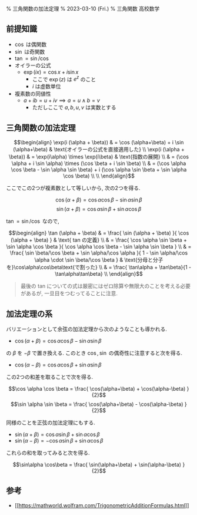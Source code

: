 % 三角関数の加法定理
% 2023-03-10 (Fri.)
% 三角関数 高校数学

## 前提知識

- $\cos$ は偶関数
- $\sin$ は奇関数
- $\tan = \sin / \cos$
- オイラーの公式
    - $\exp(ix) = \cos x + i \sin x$
        - ここで $\exp(z)$ は $e^z$ のこと
        - $i$ は虚数単位
- 複素数の同値性
    - $a + ib = u + iv \implies a=u \land b=v$
        - ただしここで $a,b,u,v$ は実数とする


## 三角関数の加法定理

$$\begin{align}
\exp(i (\alpha + \beta))
& = \cos (\alpha+\beta) + i \sin (\alpha+\beta) & \text{オイラーの公式を直接適用した} \\
\exp(i (\alpha + \beta))
& = \exp(i\alpha) \times \exp(i\beta) & \text{指数の展開} \\
& = (\cos \alpha + i \sin \alpha) \times (\cos \beta + i \sin \beta) \\
& = (\cos \alpha \cos \beta - \sin \alpha \sin \beta) + i (\cos \alpha \sin \beta + \sin \alpha \cos \beta) \\ \\
\end{align}$$

ここでこの2つが複素数として等しいから, 次の2つを得る.

$$\cos (\alpha + \beta) = \cos \alpha \cos \beta - \sin \alpha \sin \beta$$
$$\sin (\alpha + \beta) = \cos \alpha \sin \beta + \sin \alpha \cos \beta$$

$\tan = \sin/\cos$ なので,

$$\begin{align}
\tan (\alpha + \beta)
& = \frac{ \sin (\alpha + \beta) }{ \cos (\alpha + \beta) } & \text{ tan の定義} \\
& = \frac{ \cos \alpha \sin \beta + \sin \alpha \cos \beta }{ \cos \alpha \cos \beta - \sin \alpha \sin \beta } \\
& = \frac{ \sin \beta/\cos \beta + \sin \alpha/\cos \alpha }{ 1 - \sin \alpha/\cos \alpha \cdot \sin \beta/\cos \beta } & \text{分母と分子を}\cos\alpha\cos\beta\text{で割った} \\
& = \frac{ \tan\alpha + \tan\beta}{1 - \tan\alpha\tan\beta} \\
\end{align}$$

> 最後の tan についての式は厳密にはゼロ除算や無限大のことを考える必要があるが, 一旦目をつむってることに注意.

## 加法定理の系

バリエーションとして余弦の加法定理から次のようなことも導かれる.

- $\cos (\alpha + \beta) = \cos \alpha \cos \beta - \sin \alpha \sin \beta$

の $\beta$ を $-\beta$ で置き換える. このとき $\cos, \sin$ の偶奇性に注意すると次を得る.

- $\cos (\alpha - \beta) = \cos \alpha \cos \beta + \sin \alpha \sin \beta$

この2つの和差を取ることで次を得る.

$$\cos \alpha \cos \beta = \frac{ \cos(\alpha+\beta) + \cos(\alpha-\beta) }{2}$$
$$\sin \alpha \sin \beta = \frac{ \cos(\alpha+\beta) - \cos(\alpha-\beta) }{2}$$

同様のことを正弦の加法定理にもする.

- $\sin (\alpha + \beta) = \cos \alpha \sin \beta + \sin \alpha \cos \beta$
- $\sin (\alpha - \beta) = - \cos \alpha \sin \beta + \sin \alpha \cos \beta$

これらの和を取ってみると次を得る.

$$\sin\alpha \cos\beta = \frac{ \sin(\alpha+\beta) + \sin(\alpha-\beta) }{2}$$

## 参考

- [[https://mathworld.wolfram.com/TrigonometricAdditionFormulas.html]]
